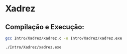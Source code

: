 # Xadrez

## Compilação e Execução:

```bash
gcc Intro/Xadrez/xadrez.c -o Intro/Xadrez/xadrez.exe
```

```bash
./Intro/Xadrez/xadrez.exe
```
